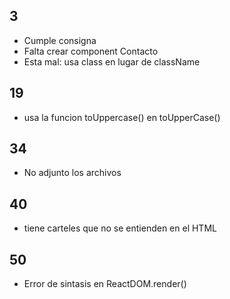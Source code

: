 ## 3
* Cumple consigna
* Falta crear component Contacto
* Esta mal: usa class en lugar de className


## 19
* usa la funcion toUppercase() en toUpperCase()

## 34
* No adjunto los archivos

## 40
* tiene carteles que no se entienden en el HTML

## 50
* Error de sintasis en ReactDOM.render() 

